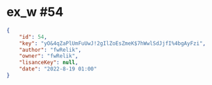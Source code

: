 
# ex_w #54
                
```JSON
{
    "id": 54,
    "key": "yO&4qZaPlUmFuUwJ!2gIlZoEsZmeK$7hWwlSdJjfI%4bgAyFzi",
    "author": "fwRelik",
    "owner": "fwRelik",
    "lisanceKey": null,
    "date": "2022-8-19 01:00"
}
```
